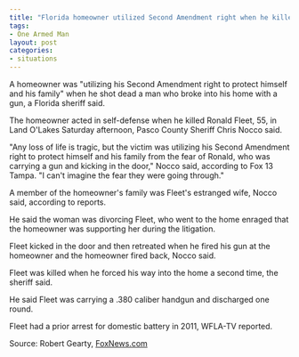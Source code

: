 ```yaml
---
title: "Florida homeowner utilized Second Amendment right when he killed intruder: sheriff"
tags:
- One Armed Man
layout: post
categories:
- situations
---
```


A homeowner was "utilizing his Second Amendment right to protect himself and his family" when he shot dead a man who broke into his home with a gun, a Florida sheriff said.

The homeowner acted in self-defense when he killed Ronald Fleet, 55, in Land O'Lakes Saturday afternoon, Pasco County Sheriff Chris Nocco said.

"Any loss of life is tragic, but the victim was utilizing his Second Amendment right to protect himself and his family from the fear of Ronald, who was carrying a gun and kicking in the door," Nocco said, according to Fox 13 Tampa. "I can't imagine the fear they were going through."

A member of the homeowner's family was Fleet's estranged wife, Nocco said, according to reports.

He said the woman was divorcing Fleet, who went to the home enraged that the homeowner was supporting her during the litigation.

Fleet kicked in the door and then retreated when he fired his gun at the homeowner and the homeowner fired back, Nocco said.

Fleet was killed when he forced his way into the home a second time, the sheriff said.

He said Fleet was carrying a .380 caliber handgun and discharged one round.

Fleet had a prior arrest for domestic battery in 2011, WFLA-TV reported.

Source: Robert Gearty, [FoxNews.com](https://www.foxnews.com/us/florida-homeowner-second-amendment-killed-intruder-sheriff)
